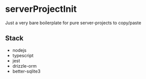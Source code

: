 # serverProjectInit

Just a very bare boilerplate for pure server-projects to copy/paste

## Stack

- nodejs
- typescript
- jest
- drizzle-orm
- better-sqlite3
